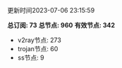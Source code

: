 更新时间2023-07-06 23:15:59

**总订阅: 73**
**总节点: 960**
**有效节点: 342**
- v2ray节点: 273
- trojan节点: 60
- ss节点: 9
